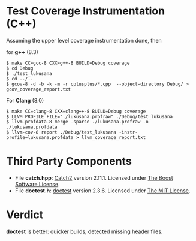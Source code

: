 # Test Coverage Instrumentation (C++)
Assuming the upper level coverage instrumentation done, then

for **g++** (8.3)

```Shell Session
$ make CC=gcc-8 CXX=g++-8 BUILD=Debug coverage
$ cd Debug
$ ./test_lukusana
$ cd ../..
$ gcov-8 -d -b -k -m -r cplusplus/*.cpp  --object-directory Debug/ > gcov_coverage_report.txt
```
For **Clang** (8.0)

```Shell Session
$ make CC=clang-8 CXX=clang++-8 BUILD=Debug coverage
$ LLVM_PROFILE_FILE="./lukusana.profraw" ./Debug/test_lukusana
$ llvm-profdata-8 merge -sparse ./lukusana.profraw -o ./lukusana.profdata
$ llvm-cov-8 report ./Debug/test_lukusana -instr-profile=lukusana.profdata > llvm_coverage_report.txt
```

# Third Party Components
- File **catch.hpp**: [Catch2](https://github.com/catchorg/Catch2) version 2.11.1. Licensed under [The Boost Software License](./LICENSE_1_0.txt). 
- File **doctest.h**: [doctest](https://github.com/onqtam/doctest) version 2.3.6. Licensed under [The MIT License](https://github.com/onqtam/doctest/blob/master/LICENSE.txt).

# Verdict

**doctest** is better: quicker builds, detected missing header files.
 

